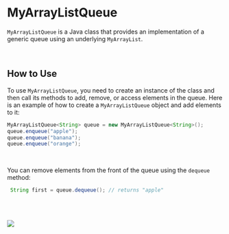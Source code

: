  # __MyArrayListQueue__
 `MyArrayListQueue` is a Java class that provides an implementation of a generic queue using an underlying `MyArrayList`.

<br />

## __How to Use__
To use `MyArrayListQueue`, you need to create an instance of the class and then call its methods to add, remove, or access elements in the queue. Here is an example of how to create a `MyArrayListQueue` object and add elements to it:

```java
MyArrayListQueue<String> queue = new MyArrayListQueue<String>();
queue.enqueue("apple");
queue.enqueue("banana");
queue.enqueue("orange");
```

<br />

You can remove elements from the front of the queue using the `dequeue` method:
```java 
 String first = queue.dequeue(); // returns "apple"
 ```

<br />


<br/>

![](https://c.tenor.com/5GmWzNk994gAAAAC/thank-you-obama.gif)
